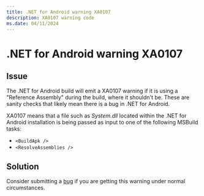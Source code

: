 ```yaml
---
title: .NET for Android warning XA0107
description: XA0107 warning code
ms.date: 04/11/2024
---
```

# .NET for Android warning XA0107

## Issue

The .NET for Android build will emit a XA0107 warning if it is using a
"Reference Assembly" during the build, where it shouldn't be. These are sanity
checks that likely mean there is a bug in .NET for Android.

XA0107 means that a file such as *System.dll* located within the
.NET for Android installation is being passed as input to one of the following
MSBuild tasks:

- `<BuildApk />`
- `<ResolveAssemblies />`

## Solution

Consider submitting a [bug][bug] if you are getting this warning under normal
circumstances.

[bug]: https://github.com/xamarin/xamarin-android/wiki/Submitting-Bugs,-Feature-Requests,-and-Pull-Requests
